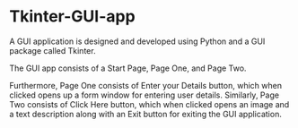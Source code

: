 # Tkinter-GUI-app

A GUI application is designed and developed using Python and a GUI package called Tkinter. 

The GUI app consists of a Start Page, Page One, and Page Two.

Furthermore, Page One consists of Enter your Details button, which when clicked opens up a form window for entering user details.
Similarly, Page Two consists of Click Here button, which when clicked opens an image and a text description along with an Exit button for exiting the GUI application.
